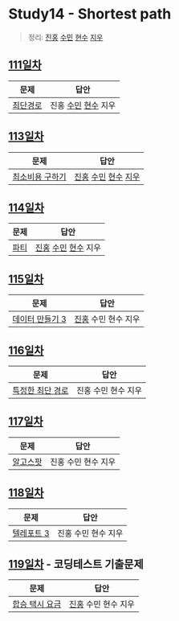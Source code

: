 # Study14 - Shortest path

> 정리: [진홍](self_study/kjh.md) [수민](self_study/ysm.md) [현수](self_study/hhs.md) [지우](self_study/sjw.md)

## [111일차](Day111)

| 문제                                             | 답안                                                      |
| ------------------------------------------------ | --------------------------------------------------------- |
| [최단경로](https://www.acmicpc.net/problem/1753) | 진홍 [수민](Day111/ysmC.cpp) [현수](Day111/hhs.java) 지우 |

## [113일차](Day113)

| 문제                                                    | 답안                                                                                          |
| ------------------------------------------------------- | --------------------------------------------------------------------------------------------- |
| [최소비용 구하기](https://www.acmicpc.net/problem/1916) | [진홍](Day113/kjh.kt) [수민](Day113/ysmC.cpp) [현수](Day113/hhs.java) [지우](Day113/sjw.java) |

## [114일차](Day114)

| 문제                                         | 답안                                                                       |
| -------------------------------------------- | -------------------------------------------------------------------------- |
| [파티](https://www.acmicpc.net/problem/1238) | [진홍](Day114/kjh.kt) [수민](Day114/ysmC.cpp) [현수](Day114/hhs.java) 지우 |

## [115일차](Day115)

| 문제                                                    | 답안                                 |
| ------------------------------------------------------- | ------------------------------------ |
| [데이터 만들기 3](https://www.acmicpc.net/problem/7142) | [진홍](Day115/kjh.kt) 수민 현수 지우 |

## [116일차](Day116)

| 문제                                                     | 답안                |
| -------------------------------------------------------- | ------------------- |
| [특정한 최단 경로](https://www.acmicpc.net/problem/1504) | 진홍 수민 현수 지우 |

## [117일차](Day117)

| 문제                                             | 답안                |
| ------------------------------------------------ | ------------------- |
| [알고스팟](https://www.acmicpc.net/problem/1261) | 진홍 수민 현수 지우 |

## [118일차](Day118)

| 문제                                                | 답안                |
| --------------------------------------------------- | ------------------- |
| [텔레포트 3](https://www.acmicpc.net/problem/12908) | 진홍 수민 현수 지우 |

## [119일차](Day119) - 코딩테스트 기출문제

| 문제                                                                              | 답안                                 |
| --------------------------------------------------------------------------------- | ------------------------------------ |
| [합승 택시 요금](https://school.programmers.co.kr/learn/courses/30/lessons/72413) | [진홍](Day119/kjh.kt) 수민 현수 지우 |
